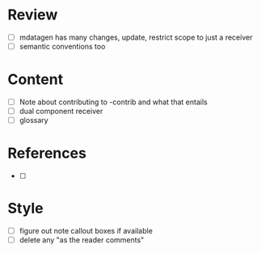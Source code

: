 # Review
- [ ] mdatagen has many changes, update, restrict scope to just a receiver
- [ ] semantic conventions too

# Content
- [ ] Note about contributing to -contrib and what that entails
- [ ] dual component receiver
- [ ] glossary

# References
- [ ] 

# Style
- [ ] figure out note callout boxes if available
- [ ] delete any "as the reader comments"
